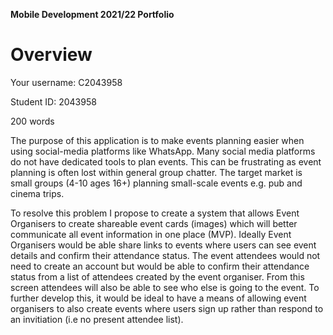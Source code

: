 **Mobile Development 2021/22 Portfolio**
# Overview

Your username: C2043958

Student ID: 2043958

200 words
 
The purpose of this application is to make events planning easier when using social-media platforms like WhatsApp. Many social media platforms do not have dedicated tools to plan events. This can be frustrating as event planning is often lost within general group chatter. The target market is small groups (4-10 ages 16+) planning small-scale events e.g. pub and cinema trips. 

To resolve this problem I propose to create a system that allows Event Organisers to create shareable event cards (images) which will better communicate all event information in one place (MVP). Ideally Event Organisers would be able share links to events where users can see event details and confirm their attendance status. The event attendees would not need to create an account but would be able to confirm their attendance status from a list of attendees created by the event organiser. From this screen attendees will also be able to see who else is going to the event. To further develop this, it would be ideal to have a means of allowing event organisers to also create events where users sign up rather than respond to an invitiation (i.e no present attendee list). 






